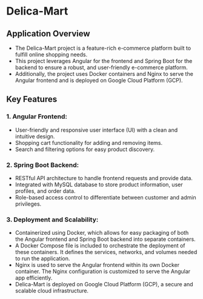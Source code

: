 # Delica-Mart

## Application Overview

* The Delica-Mart project is a feature-rich e-commerce platform built to fulfill online shopping needs.
* This project leverages Angular for the frontend and Spring Boot for the backend to ensure a robust, and user-friendly e-commerce platform.
* Additionally, the project uses Docker containers and Nginx to serve the Angular frontend and is deployed on Google Cloud Platform (GCP).

## Key Features

### 1. Angular Frontend:

* User-friendly and responsive user interface (UI) with a clean and intuitive design.
* Shopping cart functionality for adding and removing items.
* Search and filtering options for easy product discovery.

### 2. Spring Boot Backend:

* RESTful API architecture to handle frontend requests and provide data.
* Integrated with MySQL database to store product information, user profiles, and order data.
* Role-based access control to differentiate between customer and admin privileges.

### 3. Deployment and Scalability:

* Containerized using Docker, which allows for easy packaging of both the Angular frontend and Spring Boot backend into separate containers.
* A Docker Compose file is included to orchestrate the deployment of these containers. It defines the services, networks, and volumes needed to run the application.
* Nginx is used to serve the Angular frontend within its own Docker container. The Nginx configuration is customized to serve the Angular app efficiently.
* Delica-Mart is deployed on Google Cloud Platform (GCP), a secure and scalable cloud infrastructure.
